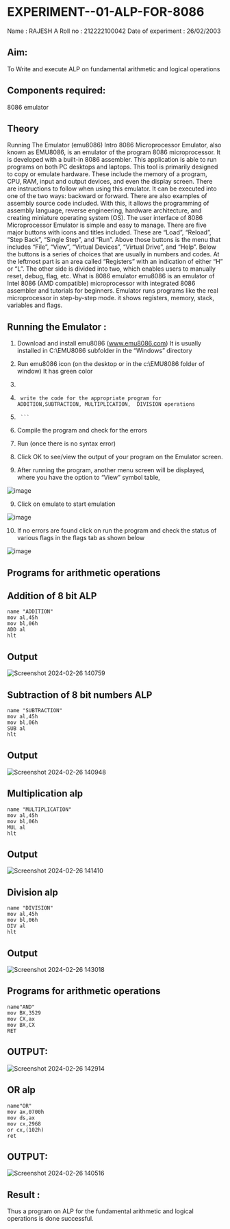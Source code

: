# EXPERIMENT--01-ALP-FOR-8086
Name :  RAJESH A
Roll no : 212222100042
Date of experiment : 26/02/2003
## Aim:
To Write and execute ALP on fundamental arithmetic and logical operations
## Components required: 
8086  emulator 
## Theory 
Running The Emulator (emu8086) Intro 8086 Microprocessor Emulator, also known as EMU8086, is an emulator of the program 8086 microprocessor. It is developed with a built-in 8086 assembler. This application is able to run programs on both PC desktops and laptops. This tool is primarily designed to copy or emulate hardware. These include the memory of a program, CPU, RAM, input and output devices, and even the display screen. There are instructions to follow when using this emulator. It can be executed into one of the two ways: backward or forward. There are also examples of assembly source code included. With this, it allows the programming of assembly language, reverse engineering, hardware architecture, and creating miniature operating system (OS). The user interface of 8086 Microprocessor Emulator is simple and easy to manage. There are five major buttons with icons and titles included. These are “Load”, “Reload”, “Step Back”, “Single Step”, and “Run”. Above those buttons is the menu that includes “File”, “View”, “Virtual Devices”, “Virtual Drive”, and “Help”. Below the buttons is a series of choices that are usually in numbers and codes. At the leftmost part is an area called “Registers” with an indication of either “H” or “L”. The other side is divided into two, which enables users to manually reset, debug, flag, etc. What is 8086 emulator emu8086 is an emulator of Intel 8086 (AMD compatible) microprocessor with integrated 8086 assembler and tutorials for beginners. Emulator runs programs like the real microprocessor in step-by-step mode. it shows registers, memory, stack, variables and flags.


 ## Running the Emulator :
1.	Download and install emu8086 (www.emu8086.com) It is usually installed in C:\EMU8086 subfolder in the “Windows” directory
2.	  Run  emu8086 icon (on the desktop or in the c:\EMU8086 folder of window) It has green color 
 
 
3.	```
4.		write the code for the appropriate program for ADDITION,SUBTRACTION, MULTIPLICATION,  DIVISION operations
5.		```
6.	 Compile the program and check for the errors 
7.	Run (once there is no syntax error) 

8.	Click OK to see/view the output of your program on the Emulator screen. 


9.	After running the program, another menu screen will be displayed, where you have the option to “View” symbol table,


![image](https://user-images.githubusercontent.com/36288975/189273263-d65baae9-4b8f-4723-afb3-c0ffa4052b04.png)











9.	Click on emulate to start emulation 








![image](https://user-images.githubusercontent.com/36288975/189273273-9bb36ec1-e2e8-4892-8d35-37707332bfdc.png)








10.	If no errors are found click on run the program and check the status of various flags in the flags tab as shown below 






![image](https://user-images.githubusercontent.com/36288975/189273277-113a2a33-4a40-4ff8-95a5-ecd3a1f504fe.png)







## Programs for arithmetic  operations

## Addition  of 8 bit ALP 
```
name "ADDITION"
mov al,45h
mov bl,06h
ADD al
hlt
```
## Output  
 ![Screenshot 2024-02-26 140759](https://github.com/Rajeshanbu/EXPERIMENT--01-ALP-FOR-8086/assets/118924713/8eb8bfa2-ea90-4863-9dfe-b4314245a4de)

## Subtraction   of 8 bit numbers  ALP 
 ```
name "SUBTRACTION"
mov al,45h
mov bl,06h
SUB al
hlt
```
## Output  

![Screenshot 2024-02-26 140948](https://github.com/Rajeshanbu/EXPERIMENT--01-ALP-FOR-8086/assets/118924713/59eaba51-3c29-45c4-a84b-b042619d5d0d)

## Multiplication alp 
```
name "MULTIPLICATION"
mov al,45h
mov bl,06h
MUL al
hlt
```
 ## Output  

![Screenshot 2024-02-26 141410](https://github.com/Rajeshanbu/EXPERIMENT--01-ALP-FOR-8086/assets/118924713/abec38da-7db6-4fef-a064-4aac628f5dcc)


## Division alp 
```
name "DIVISION"
mov al,45h
mov bl,06h
DIV al
hlt
```
## Output

![Screenshot 2024-02-26 143018](https://github.com/Rajeshanbu/EXPERIMENT--01-ALP-FOR-8086/assets/118924713/70ba383d-8351-4e7d-bed5-4a021c98b13e)


## Programs for arithmetic  operations
```
name"AND"
mov BX,3529
mov CX,ax
mov BX,CX
RET
```
## OUTPUT:
![Screenshot 2024-02-26 142914](https://github.com/Rajeshanbu/EXPERIMENT--01-ALP-FOR-8086/assets/118924713/99d70241-3dd5-4afc-b96a-9128ec12c042)


## OR alp
```
name"OR"
mov ax,0700h
mov ds,ax
mov cx,2968
or cx,(102h)
ret
```
## OUTPUT:
![Screenshot 2024-02-26 140516](https://github.com/Rajeshanbu/EXPERIMENT--01-ALP-FOR-8086/assets/118924713/de15cc4b-ba09-42f4-8656-38c16fe536e6)


## Result :
 Thus a program on ALP for the fundamental arithmetic and 
 logical operations is done successful.








